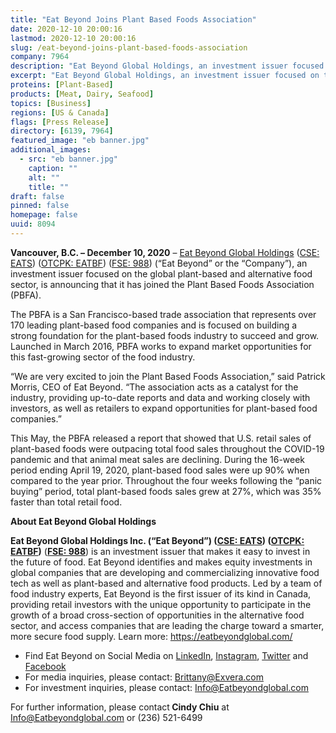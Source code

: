```yaml
---
title: "Eat Beyond Joins Plant Based Foods Association"
date: 2020-12-10 20:00:16
lastmod: 2020-12-10 20:00:16
slug: /eat-beyond-joins-plant-based-foods-association
company: 7964
description: "Eat Beyond Global Holdings, an investment issuer focused on the global plant-based and alternative food sector, is announcing that it has joined the Plant Based Foods Association (PBFA). The PBFA is a San Francisco-based trade association that represents over 170 leading plant-based food companies and is focused on building a strong foundation for the plant-based foods industry to succeed and grow. Launched in March 2016, PBFA works to expand market opportunities for this fast-growing sector of the food industry."
excerpt: "Eat Beyond Global Holdings, an investment issuer focused on the global plant-based and alternative food sector, is announcing that it has joined the Plant Based Foods Association (PBFA). The PBFA is a San Francisco-based trade association that represents over 170 leading plant-based food companies and is focused on building a strong foundation for the plant-based foods industry to succeed and grow. Launched in March 2016, PBFA works to expand market opportunities for this fast-growing sector of the food industry."
proteins: [Plant-Based]
products: [Meat, Dairy, Seafood]
topics: [Business]
regions: [US & Canada]
flags: [Press Release]
directory: [6139, 7964]
featured_image: "eb banner.jpg"
additional_images:
  - src: "eb banner.jpg"
    caption: ""
    alt: ""
    title: ""
draft: false
pinned: false
homepage: false
uuid: 8094
---
```

<p><strong>Vancouver, B.C. – December 10, 2020</strong> – <a href="https://eatbeyondglobal.com/">Eat Beyond Global Holdings</a> (<a href="https://thecse.com/en/listings/diversified-industries/eat-beyond-global-holdings-inc">CSE: EATS</a>) (<a href="https://www.otcmarkets.com/stock/EATBF/overview">OTCPK: EATBF</a>) (<a href="https://www.boerse-frankfurt.de/equity/eat-beyond-global-hldgs">FSE: 988</a>) (“Eat Beyond” or the “Company”), an investment issuer focused on the global plant-based and alternative food sector, is announcing that it has joined the Plant Based Foods Association (PBFA).</p>
<p>The PBFA is a San Francisco-based trade association that represents over 170 leading plant-based food companies and is focused on building a strong foundation for the plant-based foods industry to succeed and grow. Launched in March 2016, PBFA works to expand market opportunities for this fast-growing sector of the food industry.</p>
<p>“We are very excited to join the Plant Based Foods Association,” said Patrick Morris, CEO of Eat Beyond. “The association acts as a catalyst for the industry, providing up-to-date reports and data and working closely with investors, as well as retailers to expand opportunities for plant-based food companies.”</p>
<p>This May, the PBFA released a report that showed that U.S. retail sales of plant-based foods were outpacing total food sales throughout the COVID-19 pandemic and that animal meat sales are declining. During the 16-week period ending April 19, 2020, plant-based food sales were up 90% when compared to the year prior. Throughout the four weeks following the “panic buying” period, total plant-based foods sales grew at 27%, which was 35% faster than total retail food.</p>
<p><strong>About Eat Beyond Global Holdings</strong></p>
<p><strong>Eat Beyond Global Holdings Inc. (“Eat Beyond”) (<a href="https://thecse.com/en/listings/diversified-industries/eat-beyond-global-holdings-inc">CSE: EATS</a>) (<a href="https://www.otcmarkets.com/stock/EATBF/overview">OTCPK: EATBF</a>)</strong> (<strong><a href="https://www.boerse-frankfurt.de/equity/eat-beyond-global-hldgs">FSE: 988</a></strong>) is an investment issuer that makes it easy to invest in the future of food. Eat Beyond identifies and makes equity investments in global companies that are developing and commercializing innovative food tech as well as plant-based and alternative food products. Led by a team of food industry experts, Eat Beyond is the first issuer of its kind in Canada, providing retail investors with the unique opportunity to participate in the growth of a broad cross-section of opportunities in the alternative food sector, and access companies that are leading the charge toward a smarter, more secure food supply. Learn more: <a href="https://eatbeyondglobal.com/">https://eatbeyondglobal.com/</a></p>
<ul>
<li>Find Eat Beyond on Social Media on <a href="https://www.linkedin.com/company/eat-beyond-global-holdings">LinkedIn</a>, <a href="https://www.instagram.com/eatbeyondglobal/">Instagram</a>, <a href="http://twitter.com/eatbeyondglobal">Twitter</a> and <a href="https://www.facebook.com/eatbeyondglobal">Facebook</a></li>
<li>For media inquiries, please contact: <a href="mailto:Brittany@Exvera.com">Brittany@Exvera.com</a></li>
<li>For investment inquiries, please contact: <a href="mailto:Info@Eatbeyondglobal.com">I</a><a href="mailto:Info@Eatbeyondglobal.com">nfo@Eatbeyondglobal.com</a></li>
</ul>
<p>For further information, please contact<strong> Cindy Chiu</strong> at <a href="mailto:Info@Eatbeyondglobal.com">Info@Eatbeyondglobal.com</a> or (236) 521-6499</p>
